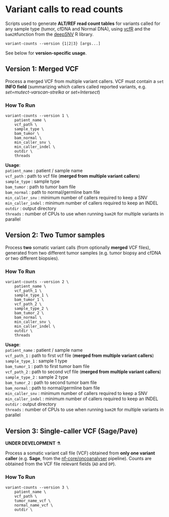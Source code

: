 # Variant calls to read counts
Scripts used to generate **ALT/REF read count tables** for variants called for any sample type (tumor, cfDNA and Normal DNA), using [vcfR](https://github.com/knausb/vcfR) and the `bam2R`function from the [deepSNV](https://github.com/gerstung-lab/deepSNV) R library. 

```
variant-counts --version {1|2|3} [args...]
```
See below for **version-specific usage**.

## Version 1: Merged VCF
Process a merged VCF from multiple variant callers. VCF must contain a  `set` **INFO field** (summarizing which callers called reported variants, e.g. *set=mutect-varscan-strelka* or *set=Intersect*)

### How To Run
```
variant-counts --version 1 \
	patient_name \
	vcf_path \
	sample_type \
	bam_tumor \
	bam_normal \
	min_caller_snv \
	min_caller_indel \
	outdir \
	threads
```
**Usage**: <br>
`patient_name` : patient / sample name <br>
`vcf_path` : path to vcf file (**merged from multiple variant callers**) <br>
`sample_type` : sample type <br>
`bam_tumor` : path to tumor bam file <br>
`bam_normal` : path to normal/germline bam file <br>
`min_caller_snv` : minimum number of callers required to keep a SNV <br>
`min_caller_indel` : minimum number of callers required to keep an INDEL <br>
`outdir` : output directory <br>
`threads` : number of CPUs to use when running `bam2R` for multiple variants in parallel <br>

## Version 2: Two Tumor samples
Process **two** somatic variant calls (from optionally **merged** VCF files), generated from two different tumor samples (e.g. tumor biopsy and cfDNA or two different biopsies).

### How To Run
```
variant-counts --version 2 \
	patient_name \
	vcf_path_1 \
	sample_type_1 \
	bam_tumor_1 \
	vcf_path_2 \
	sample_type_2 \
	bam_tumor_2 \
	bam_normal \
	min_caller_snv \
	min_caller_indel \
	outdir \
	threads
```
**Usage**: <br>
`patient_name` : patient / sample name <br>
`vcf_path_1` : path to first vcf file (**merged from multiple variant callers**) <br>
`sample_type_1` : sample 1 type <br>
`bam_tumor_1` : path to first tumor bam file <br>
`vcf_path_2` : path to second vcf file (**merged from multiple variant callers**) <br>
`sample_type_2` : sample 2 type <br>
`bam_tumor_2` : path to second tumor bam file <br>
`bam_normal` : path to normal/germline bam file <br>
`min_caller_snv` : minimum number of callers required to keep a SNV <br>
`min_caller_indel` : minimum number of callers required to keep an INDEL <br>
`outdir` : output directory <br>
`threads` : number of CPUs to use when running `bam2R` for multiple variants in parallel <br>

## Version 3: Single-caller VCF (Sage/Pave)

**UNDER DEVELOPMENT** ⚗️

Process a somatic variant call file (VCF) obtained from **only one variant caller** (e.g. **Sage**, from the [nf-core/oncoanalyser](https://github.com/nf-core/oncoanalyser) pipeline). Counts are obtained from the VCF file relevant fields (`AD` and `DP`). 

### How To Run
```
variant-counts --version 3 \
	patient_name \
	vcf_path \
	tumor_name_vcf \
	normal_name_vcf \
	outdir \
```